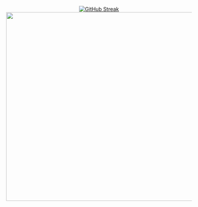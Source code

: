 
<p align="center">  
  <a href="https://git.io/streak-stats"><img src="https://streak-stats.demolab.com?user=Mdkaif2782&theme=dark" alt="GitHub Streak" /></a>
  <img width="512px" src="https://github-readme-stats.vercel.app/api/top-langs/?username=mdkaif2782&theme=transparent&hide_border=true"/>
</p>
